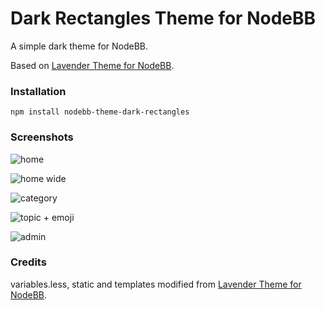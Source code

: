 Dark Rectangles Theme for NodeBB
=========================

A simple dark theme for NodeBB.

Based on [Lavender Theme for NodeBB](https://www.github.com/psychobunny/nodebb-theme-lavender).

### Installation

    npm install nodebb-theme-dark-rectangles
    
### Screenshots

![home](https://raw.github.com/frissdiegurke/nodebb-theme-dark-rectangles/master/screenshots/2014-02-07-120819_2048x1152_scrot.png)

![home wide](https://raw.github.com/frissdiegurke/nodebb-theme-dark-rectangles/master/screenshots/2014-02-07-120852_2048x1152_scrot.png)

![category](https://raw.github.com/frissdiegurke/nodebb-theme-dark-rectangles/master/screenshots/2014-02-07-120913_2048x1152_scrot.png)

![topic + emoji](https://raw.github.com/frissdiegurke/nodebb-theme-dark-rectangles/master/screenshots/2014-02-07-120926_2048x1152_scrot.png)

![admin](https://raw.github.com/frissdiegurke/nodebb-theme-dark-rectangles/master/screenshots/2014-02-07-121000_2048x1152_scrot.png)

### Credits

variables.less, static and templates modified from [Lavender Theme for NodeBB](https://www.github.com/psychobunny/nodebb-theme-lavender).
